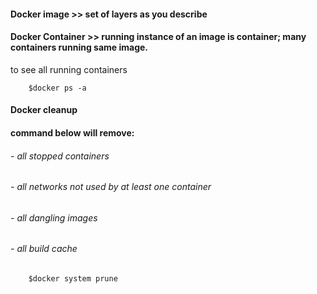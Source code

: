
#### Docker image >> set of layers as you describe
#### Docker Container >> running instance of an image is container; many containers running same image.

to see all running containers
     
        $docker ps -a


#### Docker cleanup

#### command below will remove:
###### - all stopped containers
###### - all networks not used by at least one container
###### - all dangling images
###### - all build cache

        $docker system prune
